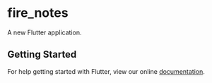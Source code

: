 # fire_notes

A new Flutter application.

## Getting Started

For help getting started with Flutter, view our online
[documentation](https://flutter.io/).
